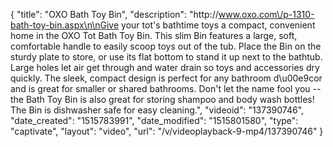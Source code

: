 {
    "title": "OXO Bath Toy Bin",
    "description": "http:\/\/www.oxo.com\/p-1310-bath-toy-bin.aspx\n\nGive your tot's bathtime toys a compact, convenient home in the OXO Tot Bath Toy Bin.  This slim Bin features a large, soft, comfortable handle to easily scoop toys out of the tub.  Place the Bin on the sturdy plate to store, or use its flat bottom to stand it up next to the bathtub.  Large holes let air get through and water drain so toys and accessories dry quickly. The sleek, compact design is perfect for any bathroom d\u00e9cor and is great for smaller or shared bathrooms. Don't let the name fool you -- the Bath Toy Bin is also great for storing shampoo and body wash bottles!  The Bin is dishwasher safe for easy cleaning.",
    "videoid": "137390746",
    "date_created": "1515783991",
    "date_modified": "1515801580",
    "type": "captivate",
    "layout": "video",
    "url": "\/v\/videoplayback-9-mp4\/137390746"
}
